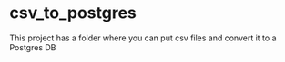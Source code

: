# csv_to_postgres
This project has a folder where you can put csv files and convert it to a Postgres DB

